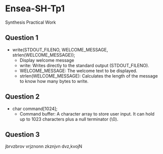 # Ensea-SH-Tp1
Synthesis Practical Work

## Question 1
- write(STDOUT_FILENO, WELCOME_MESSAGE, strlen(WELCOME_MESSAGE));
  - Display welcome message
  - write: Writes directly to the standard output (STDOUT_FILENO).
  - WELCOME_MESSAGE: The welcome text to be displayed.
  - strlen(WELCOME_MESSAGE): Calculates the length of the message to know how many bytes to write.


## Question 2
- char command[1024];
  - Command buffer: A character array to store user input. It can hold up to 1023 characters plus a null terminator (\0).

## Question 3
jbrvzbrov
vrjznonn
zkznjvn
dvz,kvojN
